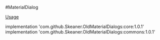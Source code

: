 #MaterialDialog

[Usage](https://github.com/afollestad/material-dialogs/blob/main/README_OLD.md)

implementation 'com.github.Skeaner.OldMaterialDialogs:core:1.0.1'
implementation 'com.github.Skeaner.OldMaterialDialogs:commons:1.0.1'

